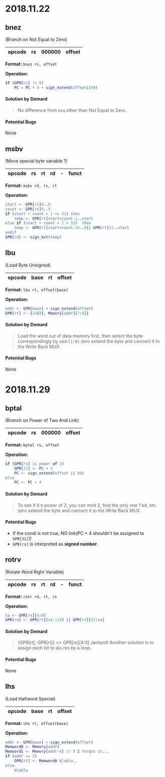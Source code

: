 # 2018.11.22

## bnez
(Branch on Not Equal to Zero)

| opcode | rs | 000000 | offset | 
| :-: | :-: | :-: | :-: |

**Format:** `bnez rs, offset`

**Operation:**
```erl
if (GPR[rs] != 0)
    PC = PC + 4 + sign_extend(offset||00)
```

#### Solution by Demard
> No difference from `beq` other than Not Equal to Zero.

#### Potential Bugs
  None

## msbv
(Move special byte variable ?)

| opcode | rs | rt | rd | - | funct | 
| :-: | :-: | :-: | :-: | :-: | :-: |

**Format:** `msbv rd, rs, rt`

**Operation:**
```erl
start <- GPR[rs]4..0
count <- GPR[rs]9..5
if (start + count – 1 <= 31) then
	temp <- GPR[rt]start+count-1..start
else if (start + count – 1 > 31)  then
	temp <- GPR[rt]start+count-33..0|| GPR[rt]31..start
endif
GPR[rd] <- sign_ext(temp)
```

## lbu
(Load Byte Unsigned)

| opcode | base | rt | offset | 
| :-: | :-: | :-: | :-: |

**Format:** `lbu rt, offset(base)`

**Operation:**
```erl
addr <- GPR[base] + sign_extend(offset)
GPR[rt] <- {24{0}, Memory[addr][7:0]}
```

#### Solution by Demard
> Load the word out of data memory first, then select the byte correspondingly by `addr[1:0]`
> zero extend the byte and connect it to the Write Back MUX.

#### Potential Bugs
  None

# 2018.11.29

## bptal
(Branch on Power of Two And Link)

| opcode | rs | 000000 | offset | 
| :-: | :-: | :-: | :-: |

**Format:** `bptal rs, offset`

**Operation:**
```erl
if (GPR[rs] is power of 2)
    GPR[31] <- PC + 4
    PC <- sign_extend(offset || 00)
else
    PC <- PC + 4
```

#### Solution by Demard
> To see if it's power of 2, you can mod 2, find the only one 1 bit, etc.
> zero extend the byte and connect it to the Write Back MUX.

#### Potential Bugs
- If the condi is not true, NO link(PC + 4 shouldn't be assigned to `GPR[31]`)!
- `GPR[rs]` is interpreted as **signed number**.

## rotrv
(Rotate Word Right Variable)

| opcode | rs | rt | rd | - | funct | 
| :-: | :-: | :-: | :-: | :-: | :-: |

**Format:** `rotr rd, rt, rs`

**Operation:**
```erl
sa <- GPR[rs][4:0]
GPR[rd] <- GPR[rt][sa-1:0] || GPR[rt][31:sa]
```

#### Solution by Demard
> {GPR[rt], GPR[rt]} >> GPR[rs][4:0]
> Jackpot!
> Another solution is to assign each bit to alu.res by a loop.

#### Potential Bugs
  None

## lhs
(Load Halfword Special)

| opcode | base | rt | offset | 
| :-: | :-: | :-: | :-: |

**Format:** `shs rt, offset(base)`

**Operation:**
```erl
addr <- GPR[base] + sign_extend(offset)
Memword0 <- Memory[addr]
Memword1 <- Memory[addr-4] // ? I forgot it...
if (addr == 3)
    GPR[rt] <- Memword0 blabla..
else 
    blabla
```
